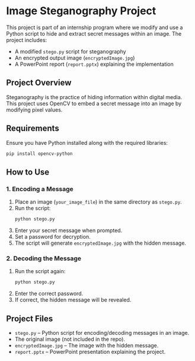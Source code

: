 # **Image Steganography Project**  

This project is part of an internship program where we modify and use a Python script to hide and extract secret messages within an image. The project includes:  
- A modified `stego.py` script for steganography  
- An encrypted output image (`encryptedImage.jpg`)   
- A PowerPoint report (`report.pptx`) explaining the implementation  

## **Project Overview**  
Steganography is the practice of hiding information within digital media. This project uses OpenCV to embed a secret message into an image by modifying pixel values.  

## **Requirements**  
Ensure you have Python installed along with the required libraries:  
```bash
pip install opencv-python
```

## **How to Use**  
### **1. Encoding a Message**
1. Place an image (`your_image_file`) in the same directory as `stego.py`.  
2. Run the script:  
   ```bash
   python stego.py
   ```
3. Enter your secret message when prompted.  
4. Set a password for decryption.  
5. The script will generate `encryptedImage.jpg` with the hidden message.  

### **2. Decoding the Message**
1. Run the script again:  
   ```bash
   python stego.py
   ```
2. Enter the correct password.  
3. If correct, the hidden message will be revealed.  

## **Project Files**  
- `stego.py` – Python script for encoding/decoding messages in an image.  
- The original image (not included in the repo).  
- `encryptedImage.jpg` – The image with the hidden message.  
- `report.pptx` – PowerPoint presentation explaining the project.  
